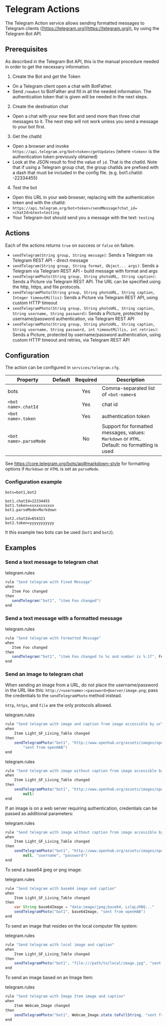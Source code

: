 # Telegram Actions

The Telegram Action service allows sending formatted messages to Telegram clients ([https://telegram.org](https://telegram.org)), by using the Telegram Bot API.

## Prerequisites

As described in the Telegram Bot API, this is the manual procedure needed in order to get the necessary information.

1. Create the Bot and get the Token

- On a Telegram client open a chat with BotFather.
- Send `/newbot` to BotFather and fill in all the needed information. The authentication token that is given will be needed in the next steps.

2. Create the destination chat

- Open a chat with your new Bot and send more than three chat messages to it. The next step will not work unless you send a message to your bot first.

3. Get the chatId

- Open a browser and invoke `https://api.telegram.org/bot<token>/getUpdates` (where `<token>` is the authentication token previously obtained)
- Look at the JSON result to find the value of `id`. That is the chatId. Note that if using a Telegram group chat, the group chatIds are prefixed with a dash that must be included in the config file. (e.g. bot1.chatId: -22334455)

4. Test the bot

- Open this URL in your web browser, replacing <token> with the authentication token and <chatId> with the chatId:
- `https://api.telegram.org/bot<token>/sendMessage?chat_id=<chatId>&text=testing`
- Your Telegram-bot should send you a message with the text: `testing`

## Actions

Each of the actions returns `true` on success or `false` on failure.

- `sendTelegram(String group, String message)`: Sends a Telegram via Telegram REST API - direct message
- `sendTelegram(String group, String format, Object... args)`: Sends a Telegram via Telegram REST API - build message with format and args
- `sendTelegramPhoto(String group, String photoURL, String caption)`: Sends a Picture via Telegram REST API.
The URL can be specified using the http, https, and file protocols.
- `sendTelegramPhoto(String group, String photoURL, String caption, Integer timeoutMillis)`: Sends a Picture via Telegram REST API, using custom HTTP timeout
- `sendTelegramPhoto(String group, String photoURL, String caption, String username, String password)`: Sends a Picture, protected by username/password authentication, via Telegram REST API
- `sendTelegramPhoto(String group, String photoURL, String caption, String username, String password, int timeoutMillis, int retries)`: Sends a Picture, protected by username/password authentication, using custom HTTP timeout and retries, via Telegram REST API

## Configuration

The action can be configured in `services/telegram.cfg`.

| Property                | Default | Required | Description                                                                                  |
|-------------------------|---------|:--------:|----------------------------------------------------------------------------------------------|
| bots                    |         | Yes      | Comma-separated list of `<bot-name>`s                                                        |
| `<bot name>.chatId`     |         | Yes      | chat id                                                                                      |
| `<bot name>.token`      |         | Yes      | authentication token                                                                         |
| `<bot name>.parseMode`  |         | No       | Support for formatted messages, values: `Markdown` or `HTML`. Default: no formatting is used |

See https://core.telegram.org/bots/api#markdown-style for formatting options if `Markdown` or `HTML` is set as `parseMode`.

### Configuration example

```text
bots=bot1,bot2

bot1.chatId=22334455
bot1.token=xxxxxxxxxxx
bot1.parseMode=Markdown

bot2.chatId=654321
bot2.token=yyyyyyyyyyy
```

It this example two bots can be used (`bot1` and `bot2`).

## Examples

### Send a text message to telegram chat

telegram.rules

```java
rule "Send telegram with Fixed Message"
when
   Item Foo changed
then
   sendTelegram("bot1", "item Foo changed")
end
```

### Send a text message with a formatted message

telegram.rules

```java
rule "Send telegram with Formatted Message"
when
   Item Foo changed
then
   sendTelegram("bot1", "item Foo changed to %s and number is %.1f", Foo.state.toString, 23.56)
end
```

### Send an image to telegram chat

When sending an image from a URL, do not place the username/password in the URL like this:
`http://<username>:<password>@server/image.png`; pass the credentials to the `sendTelegramPhoto`
method instead.

`http`, `https`, and `file` are the only protocols allowed.

telegram.rules

```java
rule "Send telegram with image and caption from image accessible by url"
when
    Item Light_GF_Living_Table changed
then
    sendTelegramPhoto("bot1", "http://www.openhab.org/assets/images/openhab-logo-top.png",
        "sent from openHAB")
end
```

telegram.rules

```java
rule "Send telegram with image without caption from image accessible by url"
when
    Item Light_GF_Living_Table changed
then
    sendTelegramPhoto("bot1", "http://www.openhab.org/assets/images/openhab-logo-top.png",
        null)
end
```

If an image is on a web server requiring authentication, credentials can be passed as additional parameters:

telegram.rules

```java
rule "Send telegram with image without caption from image accessible by url"
when
    Item Light_GF_Living_Table changed
then
    sendTelegramPhoto("bot1", "http://www.openhab.org/assets/images/openhab-logo-top.png",
        null, "username", "password")
end
```

To send a base64 jpeg or png image:

telegram.rules

```java
rule "Send telegram with base64 image and caption"
when
    Item Light_GF_Living_Table changed
then
    var String base64Image = "data:image/jpeg;base64, LzlqLzRBQ..."
    sendTelegramPhoto("bot1", base64Image, "sent from openHAB")
end
```

To send an image that resides on the local computer file system:

telegram.rules

```java
rule "Send telegram with local image and caption"
when
    Item Light_GF_Living_Table changed
then
    sendTelegramPhoto("bot1", "file:///path/to/local/image.jpg", "sent from openHAB")
end
```

To send an image based on an Image Item:

telegram.rules

```java
rule "Send telegram with Image Item image and caption"
when
    Item Webcam_Image changed
then
    sendTelegramPhoto("bot1", Webcam_Image.state.toFullString, "sent from openHAB")
end
```
